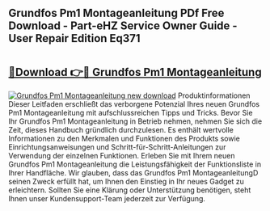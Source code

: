 ## Grundfos Pm1 Montageanleitung PDf Free Download - Part-eHZ Service Owner Guide - User Repair Edition Eq371

# <h2><a href="http://df717w.blite.top/?on=Grundfos+Pm1+Montageanleitung">🔗Download 👉🔴 Grundfos Pm1 Montageanleitung</a></h2>

[![Grundfos Pm1 Montageanleitung new download](https://i.imgur.com/lujVjoI.png)](http://df717w.blite.top/?on=Grundfos+Pm1+Montageanleitung)
Produktinformationen Dieser Leitfaden erschließt das verborgene Potenzial Ihres neuen Grundfos Pm1 Montageanleitung mit aufschlussreichen Tipps und Tricks. Bevor Sie Ihr Grundfos Pm1 Montageanleitung in Betrieb nehmen, nehmen Sie sich die Zeit, dieses Handbuch gründlich durchzulesen. Es enthält wertvolle Informationen zu den Merkmalen und Funktionen des Produkts sowie Einrichtungsanweisungen und Schritt-für-Schritt-Anleitungen zur Verwendung der einzelnen Funktionen. Erleben Sie mit Ihrem neuen Grundfos Pm1 Montageanleitung die Leistungsfähigkeit der Funktionsliste in Ihrer Handfläche. Wir glauben, dass das Grundfos Pm1 MontageanleitungD seinen Zweck erfüllt hat, um Ihnen den Einstieg in Ihr neues Gadget zu erleichtern. Sollten Sie eine Klärung oder Unterstützung benötigen, steht Ihnen unser Kundensupport-Team jederzeit zur Verfügung.
